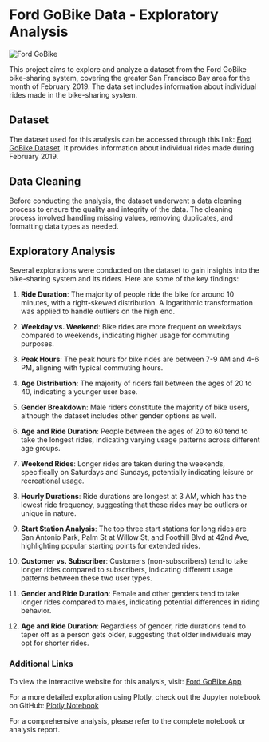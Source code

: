 # Ford GoBike Data - Exploratory Analysis

![Ford GoBike](https://mtc.ca.gov/sites/default/files/images/GoBike_Launch_20.jpg)

This project aims to explore and analyze a dataset from the Ford GoBike bike-sharing system, covering the greater San Francisco Bay area for the month of February 2019. The data set includes information about individual rides made in the bike-sharing system.

## Dataset

The dataset used for this analysis can be accessed through this link: [Ford GoBike Dataset](https://video.udacity-data.com/topher/2020/October/5f91cf38_201902-fordgobike-tripdata/201902-fordgobike-tripdata.csv). It provides information about individual rides made during February 2019.

## Data Cleaning

Before conducting the analysis, the dataset underwent a data cleaning process to ensure the quality and integrity of the data. The cleaning process involved handling missing values, removing duplicates, and formatting data types as needed.

## Exploratory Analysis

Several explorations were conducted on the dataset to gain insights into the bike-sharing system and its riders. Here are some of the key findings:

1. **Ride Duration**: The majority of people ride the bike for around 10 minutes, with a right-skewed distribution. A logarithmic transformation was applied to handle outliers on the high end.

2. **Weekday vs. Weekend**: Bike rides are more frequent on weekdays compared to weekends, indicating higher usage for commuting purposes.

3. **Peak Hours**: The peak hours for bike rides are between 7-9 AM and 4-6 PM, aligning with typical commuting hours.

4. **Age Distribution**: The majority of riders fall between the ages of 20 to 40, indicating a younger user base.

5. **Gender Breakdown**: Male riders constitute the majority of bike users, although the dataset includes other gender options as well.

6. **Age and Ride Duration**: People between the ages of 20 to 60 tend to take the longest rides, indicating varying usage patterns across different age groups.

7. **Weekend Rides**: Longer rides are taken during the weekends, specifically on Saturdays and Sundays, potentially indicating leisure or recreational usage.

8. **Hourly Durations**: Ride durations are longest at 3 AM, which has the lowest ride frequency, suggesting that these rides may be outliers or unique in nature.

9. **Start Station Analysis**: The top three start stations for long rides are San Antonio Park, Palm St at Willow St, and Foothill Blvd at 42nd Ave, highlighting popular starting points for extended rides.

10. **Customer vs. Subscriber**: Customers (non-subscribers) tend to take longer rides compared to subscribers, indicating different usage patterns between these two user types.

11. **Gender and Ride Duration**: Female and other genders tend to take longer rides compared to males, indicating potential differences in riding behavior.

12. **Age and Ride Duration**: Regardless of gender, ride durations tend to taper off as a person gets older, suggesting that older individuals may opt for shorter rides.

### Additional Links

To view the interactive website for this analysis, visit: [Ford GoBike App](https://davidsonity-ford-gobike-app-t7q2i4.streamlit.app/)

For a more detailed exploration using Plotly, check out the Jupyter notebook on GitHub: [Plotly Notebook](https://github.com/Davidsonity/Ford-GoBike/blob/main/Plotly-EDA.ipynb)

For a comprehensive analysis, please refer to the complete notebook or analysis report.
